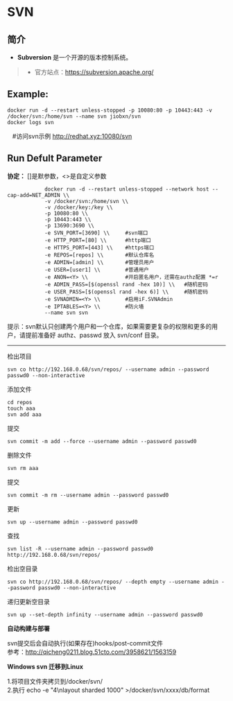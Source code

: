 SVN
===
## 简介
* **Subversion** 是一个开源的版本控制系统。
> * 官方站点：https://subversion.apache.org/


## Example:

    docker run -d --restart unless-stopped -p 10080:80 -p 10443:443 -v /docker/svn:/home/svn --name svn jiobxn/svn
    docker logs svn

    #访问svn示例 http://redhat.xyz:10080/svn

## Run Defult Parameter
**协定：** []是默参数，<>是自定义参数

				docker run -d --restart unless-stopped --network host --cap-add=NET_ADMIN \\
				-v /docker/svn:/home/svn \\
				-v /docker/key:/key \\
				-p 10080:80 \\
				-p 10443:443 \\
				-p 13690:3690 \\
				-e SVN_PORT=[3690] \\     #svn端口
				-e HTTP_PORT=[80] \\      #http端口
				-e HTTPS_PORT=[443] \\    #https端口
				-e REPOS=[repos] \\       #默认仓库名
				-e ADMIN=[admin] \\       #管理员用户
				-e USER=[user1] \\        #普通用户
				-e ANON=<Y> \\            #开启匿名用户，还需在authz配置 *=r
				-e ADMIN_PASS=[$(openssl rand -hex 10)] \\   #随机密码
				-e USER_PASS=[$(openssl rand -hex 6)] \\     #随机密码
				-e SVNADMIN=<Y> \\        #启用iF.SVNAdmin
				-e IPTABLES=<Y> \\        #防火墙
				--name svn svn

提示：svn默认只创建两个用户和一个仓库，如果需要更复杂的权限和更多的用户，请提前准备好 authz、passwd 放入 svn/conf 目录。


****

检出项目

    svn co http://192.168.0.68/svn/repos/ --username admin --password passwd0 --non-interactive

添加文件

    cd repos
    touch aaa
    svn add aaa

提交

    svn commit -m add --force --username admin --password passwd0

删除文件

    svn rm aaa

提交

    svn commit -m rm --username admin --password passwd0

更新

    svn up --username admin --password passwd0

查找

    svn list -R --username admin --password passwd0 http://192.168.0.68/svn/repos/

检出空目录

    svn co http://192.168.0.68/svn/repos/ --depth empty --username admin --password passwd0 --non-interactive

递归更新空目录

    svn up --set-depth infinity --username admin --password passwd0



**自动构建与部署**

svn提交后会自动执行(如果存在)hooks/post-commit文件  
参考：http://qicheng0211.blog.51cto.com/3958621/1563159

**Windows svn 迁移到Linux**  

1.将项目文件夹拷贝到/docker/svn/  
2.执行 echo -e "4\nlayout sharded 1000" >/docker/svn/xxxx/db/format
